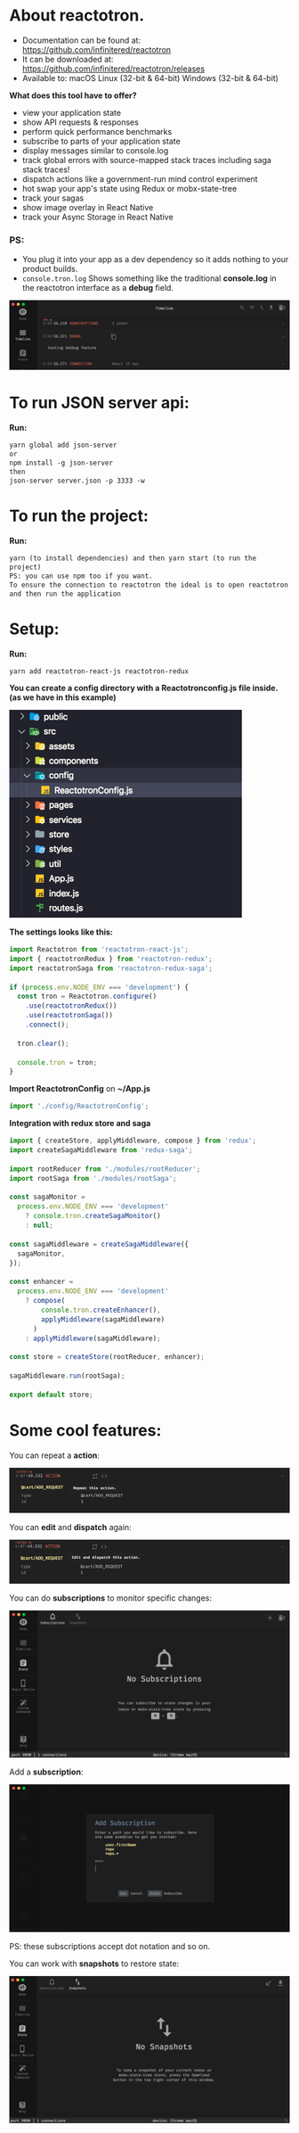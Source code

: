 # About **reactotron**.

- Documentation can be found at: https://github.com/infinitered/reactotron
- It can be downloaded at: https://github.com/infinitered/reactotron/releases
- Available to:
macOS
Linux (32-bit & 64-bit)
Windows (32-bit & 64-bit)

**What does this tool have to offer?**

- view your application state
- show API requests & responses
- perform quick performance benchmarks
- subscribe to parts of your application state
- display messages similar to console.log
- track global errors with source-mapped stack traces including saga stack traces!
- dispatch actions like a government-run mind control experiment
- hot swap your app's state using Redux or mobx-state-tree
- track your sagas
- show image overlay in React Native
- track your Async Storage in React Native

### PS:
- You plug it into your app as a dev dependency so it adds nothing to your product builds.
- `console.tron.log` Shows something like the traditional **console.log** in the reactotron interface as a **debug** field.

![](public/docs/debbug.png)

# To run JSON server api:

**Run:**
```
yarn global add json-server
or
npm install -g json-server
then
json-server server.json -p 3333 -w
```

# To run the project:

**Run:**
```
yarn (to install dependencies) and then yarn start (to run the project)
PS: you can use npm too if you want.
To ensure the connection to reactotron the ideal is to open reactotron and then run the application
```

# Setup:

**Run:**
```
yarn add reactotron-react-js reactotron-redux
```

**You can create a config directory with a Reactotronconfig.js file inside. (as we have in this example)**

![](public/docs/directory.png)

**The settings looks like this:**

```js
import Reactotron from 'reactotron-react-js';
import { reactotronRedux } from 'reactotron-redux';
import reactotronSaga from 'reactotron-redux-saga';

if (process.env.NODE_ENV === 'development') {
  const tron = Reactotron.configure()
    .use(reactotronRedux())
    .use(reactotronSaga())
    .connect();

  tron.clear();

  console.tron = tron;
}
```
**Import ReactotronConfig** on **~/App.js**

```js
import './config/ReactotronConfig';
```

**Integration with redux store and saga**

```js
import { createStore, applyMiddleware, compose } from 'redux';
import createSagaMiddleware from 'redux-saga';

import rootReducer from './modules/rootReducer';
import rootSaga from './modules/rootSaga';

const sagaMonitor =
  process.env.NODE_ENV === 'development'
    ? console.tron.createSagaMonitor()
    : null;

const sagaMiddleware = createSagaMiddleware({
  sagaMonitor,
});

const enhancer =
  process.env.NODE_ENV === 'development'
    ? compose(
        console.tron.createEnhancer(),
        applyMiddleware(sagaMiddleware)
      )
    : applyMiddleware(sagaMiddleware);

const store = createStore(rootReducer, enhancer);

sagaMiddleware.run(rootSaga);

export default store;
```

# Some cool features:
You can repeat a **action**:

![](public/docs/repeat.png)

You can **edit** and **dispatch** again:

![](public/docs/edit.png)

You can do **subscriptions** to monitor specific changes:

![](public/docs/subscriptions.png)

Add a **subscription**:

![](public/docs/subscription.png)

PS: these subscriptions accept dot notation and so on.

You can work with **snapshots** to restore state:

![](public/docs/snapshots.png)
